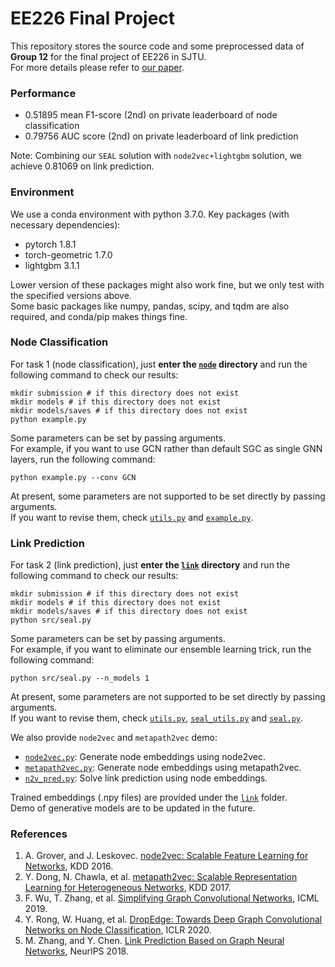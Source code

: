 # EE226 Final Project

This repository stores the source code and some preprocessed data of **Group 12** for the final project of EE226 in SJTU.  
For more details please refer to [our paper](report.pdf).

### Performance
* 0.51895 mean F1-score (2nd) on private leaderboard of node classification
* 0.79756 AUC score (2nd) on private leaderboard of link prediction

Note: Combining our `SEAL` solution with `node2vec+lightgbm` solution, we achieve 0.81069 on link prediction.

### Environment
We use a conda environment with python 3.7.0. Key packages (with necessary dependencies):  
* pytorch 1.8.1
* torch-geometric 1.7.0
* lightgbm 3.1.1

Lower version of these packages might also work fine, but we only test with the specified versions above.  
Some basic packages like numpy, pandas, scipy, and tqdm are also required, and conda/pip makes things fine.

### Node Classification

For task 1 (node classification), just **enter the [`node`](node/) directory** and run the following command to check our results:
```shell
mkdir submission # if this directory does not exist
mkdir models # if this directory does not exist
mkdir models/saves # if this directory does not exist
python example.py
```

Some parameters can be set by passing arguments.  
For example, if you want to use GCN rather than default SGC as single GNN layers, run the following command:
```shell
python example.py --conv GCN
```

At present, some parameters are not supported to be set directly by passing arguments.  
If you want to revise them, check [`utils.py`](node/src/utils.py) and [`example.py`](node/example.py).

### Link Prediction

For task 2 (link prediction), just **enter the [`link`](link/) directory** and run the following command to check our results:
```shell
mkdir submission # if this directory does not exist
mkdir models # if this directory does not exist
mkdir models/saves # if this directory does not exist
python src/seal.py
```

Some parameters can be set by passing arguments.  
For example, if you want to eliminate our ensemble learning trick, run the following command:
```shell
python src/seal.py --n_models 1
```

At present, some parameters are not supported to be set directly by passing arguments.  
If you want to revise them, check [`utils.py`](link/src/utils.py), [`seal_utils.py`](link/src/seal_utils.py) and [`seal.py`](node/src/seal.py).

We also provide `node2vec` and `metapath2vec` demo:
* [`node2vec.py`](link/src/node2vec.py): Generate node embeddings using node2vec.
* [`metapath2vec.py`](link/src/metapath2vec.py): Generate node embeddings using metapath2vec.
* [`n2v_pred.py`](link/src/n2v_pred.py): Solve link prediction using node embeddings.

Trained embeddings (.npy files) are provided under the [`link`](link/) folder.  
Demo of generative models are to be updated in the future.

### References
1. A. Grover, and J. Leskovec. [node2vec: Scalable Feature Learning for Networks](https://arxiv.org/abs/1607.00653), KDD 2016.
2. Y. Dong, N. Chawla, et al. [metapath2vec: Scalable Representation Learning for Heterogeneous Networks](https://dl.acm.org/doi/10.1145/3097983.3098036), KDD 2017.
3. F. Wu, T. Zhang, et al. [Simplifying Graph Convolutional Networks](http://arxiv.org/abs/1902.07153), ICML 2019.  
4. Y. Rong, W. Huang, et al. [DropEdge: Towards Deep Graph Convolutional Networks on Node Classification](https://arxiv.org/abs/1907.10903), ICLR 2020.  
5. M. Zhang, and Y. Chen. [Link Prediction Based on Graph Neural Networks](https://arxiv.org/abs/1802.09691), NeurIPS 2018.  


<!-- * Node
    >1. node classification的结果可以在node目录下直接运行python example.py得到，default的GNN是"SGC"。
    >2. 如果想要使用不同的GNN Kernel，可以在运行时添加参数，例如想要使用GCN时，可用如下命令：python example.py --conv GCN。
    >3. 可以在node/src目录下的utils.py文件中的load_data函数中修改features的类型。
    >4. 可以在node/src目录下的utils.py文件中的load_edges函数中修改边的weight。
    >5. 可以在node/example.py文件中修改model的num_layers。 -->


